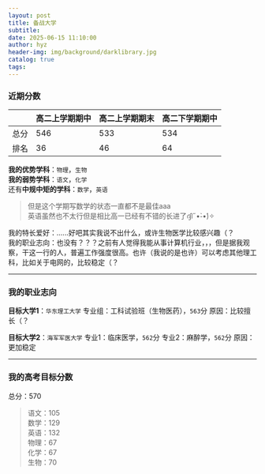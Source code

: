 ```yaml
---
layout: post
title: 备战大学
subtitle: 
date: 2025-06-15 11:10:00
author: hyz
header-img: img/background/darklibrary.jpg
catalog: true
tags:
---
```


### 近期分数

|     | 高二上学期期中 | 高二上学期期末 | 高二下学期期中 |
| --- | ------- | ------- | ------- |
| 总分  | 546     | 533     | 534     |
| 排名  | 36      | 46      | 64      |

**我的优势学科**：`物理`，`生物`<br>
**我的弱势学科**：`语文`，`化学`<br>
还有**中规中矩的学科**：`数学`，`英语`

>但是这个学期写数学的状态一直都不是最佳aaa<br>
>英语虽然也不太行但是相比高一已经有不错的长进了ദ്ദി˶•̀֊•́)✧

我的特长爱好：......好吧其实我说不出什么，或许生物医学比较感兴趣（？<br>
我的职业志向：也没有？？？之前有人觉得我能从事计算机行业，，，但是据我观察，干这一行的人，普遍工作强度很高。也许（我说的是也许）可以考虑其他理工科，比如关于电网的，比较稳定（？

---

### 我的职业志向

**目标大学1**：`华东理工大学`
        专业组：工科试验班（生物医药），`563`分
        原因：比较擅长（？

**目标大学2**：`海军军医大学`
        专业1：临床医学，`562`分
        专业2：麻醉学，`562`分
        原因：更加稳定

---

### 我的高考目标分数
总分：570

>语文：105<br>
>数学：129<br>
>英语：132<br>
>物理：67<br>
>化学：67<br>
>生物：70

